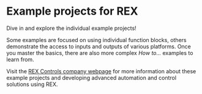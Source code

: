 Example projects for REX
===========================================

Dive in and explore the individual example projects! 

Some examples are focused on using individual function blocks, others 
demonstrate the access to inputs and outputs of various platforms. Once you 
master the basics, there are also more complex *How to...* examples to learn 
from.  

Visit the [REX Controls company webpage](http://www.rexcontrols.com/) for more 
information about these example projects and developing advanced automation and 
control solutions using REX.


